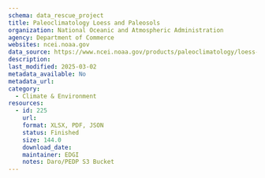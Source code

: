 ```yaml
---
schema: data_rescue_project 
title: Paleoclimatology Loess and Paleosols
organization: National Oceanic and Atmospheric Administration
agency: Department of Commerce
websites: ncei.noaa.gov
data_source: https://www.ncei.noaa.gov/products/paleoclimatology/loess-paleosols
description: 
last_modified: 2025-03-02
metadata_available: No
metadata_url: 
category:
  - Climate & Environment 
resources:
  - id: 225
    url: 
    format: XLSX, PDF, JSON
    status: Finished
    size: 144.0
    download_date: 
    maintainer: EDGI
    notes: Daro/PEDP S3 Bucket
---
```

